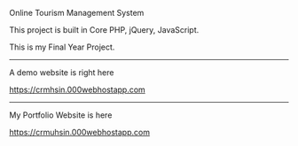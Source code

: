 Online Tourism Management System

This project is built in Core PHP, jQuery, JavaScript.

This is my Final Year Project.

----------------------------

A demo website is right here

https://crmhsin.000webhostapp.com

----------------------------

My Portfolio Website is here

https://crmuhsin.000webhostapp.com
